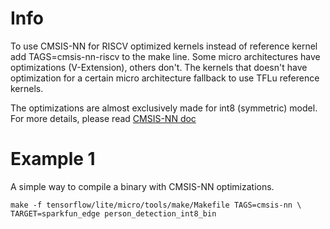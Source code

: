 # Info

To use CMSIS-NN for RISCV optimized kernels instead of reference kernel add TAGS=cmsis-nn-riscv
to the make line. Some micro architectures have optimizations (V-Extension),
others don't. The kernels that doesn't have optimization for a certain micro
architecture fallback to use TFLu reference kernels.

The optimizations are almost exclusively made for int8 (symmetric) model. For
more details, please read
[CMSIS-NN doc](https://github.com/ARM-software/CMSIS_5/blob/develop/CMSIS/NN/README.md)

# Example 1

A simple way to compile a binary with CMSIS-NN optimizations.

```
make -f tensorflow/lite/micro/tools/make/Makefile TAGS=cmsis-nn \
TARGET=sparkfun_edge person_detection_int8_bin
```

